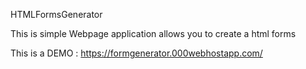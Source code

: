 HTMLFormsGenerator


This is simple Webpage application allows you to create a html forms



This is a DEMO : https://formgenerator.000webhostapp.com/
